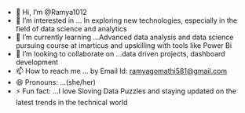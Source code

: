 - 👋 Hi, I’m @Ramya1012
- 👀 I’m interested in ... In exploring new technologies, especially in the field of data science and analytics
- 🌱 I’m currently learning ...Advanced data analysis and data science pursuing course at imarticus and upskilling with tools like Power Bi
- 💞️ I’m looking to collaborate on ...data driven projects, dashboard development
- 📫 How to reach me ... by Email Id: ramyagomathi581@gmail.com
- 😄 Pronouns: ...(she/her)  
- ⚡ Fun fact: ...I love Sloving Data Puzzles and staying updated on the latest trends in the technical world 

<!---
Ramya1012/Ramya1012 is a ✨ special ✨ repository because its `README.md` (this file) appears on your GitHub profile.
You can click the Preview link to take a look at your changes.
--->
